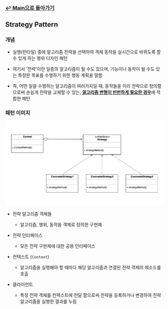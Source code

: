 ### [↩ Main으로 돌아가기](../../README.md)

## Strategy Pattern

### 개념

- 실행(런타일) 중에 알고리즘 전략을 선택하여 객체 동작을 실시간으로 바뀌도록 할 수 있게 하는 행위 디자인 패턴
- 여기서 '전략'이란 일종의 알고리즘이 될 수도 있으며, 기능이나 동작이 될 수도 있는 특정한 목표를 수행하기 위한 행동 계획을 말함

- 즉, 어떤 일을 수행하는 알고리즘이 여러가지일 때, 동작들을 미리 전략으로 정의함으로써 손쉽게 전략을 교체할 수 있는, <u>**알고리즘 변형이 빈번하게 필요한 경우**</u>에 적합한 패턴

### 패턴 이미지

<div align="center">
  <img src="../../image/strategy.png">
</div>

- 전략 알고리즘 객체들

  - 알고리즘, 행위, 동작을 객체로 정의한 구현체

- 전략 인터페이스

  - 모든 전략 구현체에 대한 공용 인터페이스

- 컨텍스트 (`Context`)

  - 알고리즘을 실행해야 할 때마다 해당 알고리즘과 연결된 전략 객체의 메소드를 호출

- 클라이언트

  - 특정 전략 객체를 컨텍스트에 전달 함으로써 전략을 등록하거나 변경하여 전략 알고리즘을 실행한 결과를 누림
